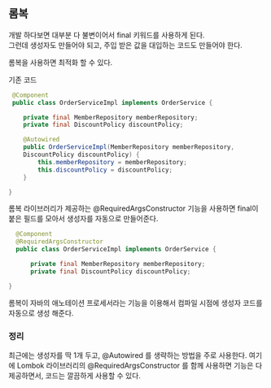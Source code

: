 ## 롬복

개발 하다보면 대부분 다 불변이어서 final 키워드를 사용하게 된다.   
그런데 생성자도 만들어야 되고, 주입 받은 값을 대입하는 코드도 만들어야 한다.

롬복을 사용하면 최적화 할 수 있다.

기존 코드

```java
 @Component    
 public class OrderServiceImpl implements OrderService {

	private final MemberRepository memberRepository;
	private final DiscountPolicy discountPolicy;

	@Autowired
	public OrderServiceImpl(MemberRepository memberRepository, 
	DiscountPolicy discountPolicy) {
		this.memberRepository = memberRepository;
		this.discountPolicy = discountPolicy;
	}

}
```

롬복 라이브러리가 제공하는 @RequiredArgsConstructor 기능을 사용하면 final이 붙은 필드를 모아서 생성자를 자동으로 만들어준다. 

```java
  @Component
  @RequiredArgsConstructor  
  public class OrderServiceImpl implements OrderService {

      private final MemberRepository memberRepository;
      private final DiscountPolicy discountPolicy;

}
```

롬복이 자바의 애노테이션 프로세서라는 기능을 이용해서 컴파일 시점에 생성자 코드를 자동으로 생성 해준다. 

### 정리

최근에는 생성자를 딱 1개 두고, @Autowired 를 생략하는 방법을 주로 사용한다. 여기에 Lombok 라이브러리의 @RequiredArgsConstructor 를 함께 사용하면 기능은 다 제공하면서, 코드는 깔끔하게 사용할 수 있다.
